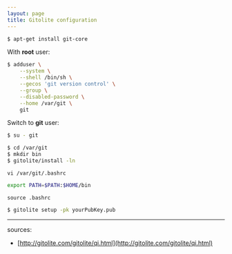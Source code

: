 ```yaml
---
layout: page
title: Gitolite configuration
---
```


```bash
$ apt-get install git-core
```

With **root** user:

```bash
$ adduser \
    --system \
    --shell /bin/sh \
    --gecos 'git version control' \
    --group \
    --disabled-password \
    --home /var/git \
    git
```

Switch to **git** user:

```bash
$ su - git
```

```bash
$ cd /var/git
$ mkdir bin
$ gitolite/install -ln
```


`vi /var/git/.bashrc`

```bash
export PATH=$PATH:$HOME/bin

```

`source .bashrc`

```bash
$ gitolite setup -pk yourPubKey.pub
```

-------------------------------
sources:

- [http://gitolite.com/gitolite/qi.html](http://gitolite.com/gitolite/qi.html)

